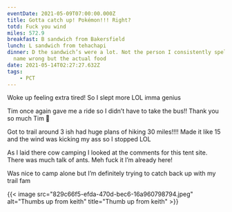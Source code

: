 ```yaml
---
eventDate: 2021-05-09T07:00:00.000Z
title: Gotta catch up! Pokémon!!! Right?
totd: Fuck you wind
miles: 572.9
breakfast: B sandwich from Bakersfield
lunch: L sandwich from tehachapi
dinner: D the sandwich’s were a lot. Not the person I consistently spell their
  name wrong but the actual food
date: 2021-05-14T02:27:27.632Z
tags: 
    - PCT
---
```

Woke up feeling extra tired! So I slept more LOL imma genius



Tim once again gave me a ride so I didn’t have to take the bus!! Thank you so much Tim 🐸



Got to trail around 3 ish had huge plans of hiking 30 miles!!!! Made it like 15 and the wind was kicking my ass so I stopped LOL



As I laid there cow camping I looked at the comments for this tent site. There was much talk of ants. Meh fuck it I’m already here! 



Was nice to camp alone but I’m definitely trying to catch back up with my trail fam







{{< image src="829c66f5-efda-470d-bec6-16a960798794.jpeg" alt="Thumbs up from keith" title="Thumb up from keith" >}}